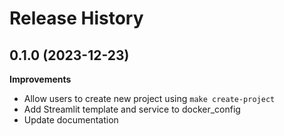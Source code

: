 # Release History
## 0.1.0 (2023-12-23)

**Improvements**

- Allow users to create new project using `make create-project`
- Add Streamlit template and service to docker_config
- Update documentation
